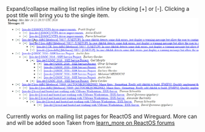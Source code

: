 Expand/collapse mailing list replies inline by clicking [+] or [-]. 
Clicking a post title will bring you to the single item.
![Demonstration](screencast.gif?raw=true "Demonstration")

Currently works on mailing list pages for ReactOS and Wireguard. More can and will be added soon
Taken from [learn_more on ReactOS forums](https://reactos.org/forum/viewtopic.php?t=14749)

